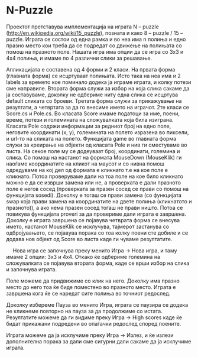 ﻿N-Puzzle
========
Проектот претставува имплементација на играта N – puzzle (http://en.wikipedia.org/wiki/15_puzzle), позната и како 8 – puzzle / 15 – puzzle. Играта се состои од една рамка и во неа има n полиња и едно празно место кои треба да се подредат со движење на полињата со помош на празното поле. Нашата игра има опции да се игра со 3x3 и 4x4 полиња, и имаме по 4 различни слики за решавање. 

Апликацијата е составена од 4 форми и 2 класи. На првата форма (главната форма) се исцртуваат полињата. Исто така на неа има и 2 labels за времето кое поминало додека ја играме играта, и колку потези сме направиле. Втората форма служи за избор на која слика сакаме да ја составуваме, доколку не одбериме ниту една слика се исцртува default сликата со броеви. Третата форма служи за прикажување на резултати, а четвртата за да го внесиме името на играчот.
2те класи се Score.cs и Pole.cs. Во класата Score имаме податоци за име, поени, време, потези и големината на сложувалката која била изиграна. Класата Pole содржи информации за редниот број на едно поле, неговите координати (x, y), големината на полето изразена во пиксели, и url-то на сликата на полето.
Функцијата game во главната форма служи за креирање на објекти од класата Pole и нив ги сместуваме во листа. На секое поле му се додеуваат број, координати, големина и слика. Со помош на настанот на формата MouseDown (MouseKlik) ги наоѓаме координатите на кликот на маусот и со нивна помош одредуваме на кој дел од формата е кликнато т.е на кое поле е кликнато. Потоа проверуваме дали на тоа поле на кое било кликнато можно е да се изврши замена или не, а проверката е дали празното поле е негов сосед (проверката за празен сосед се прави со помош на функцијата sosedi). Доколку е тогаш се прави замена (со функцијата swap која прави замена на координатите на двете полиња (кликнатото и празното)), а ако нема празен сосед тогаш не прави ништо. Потоа се повикува функцијата proveri за да провериме дали играта е завршена. Доколку е играта завршена се појавува четврата форма се внесува името, настанот MouseKlik се исклучува, тајмерот застанува со одбројувањето, се појавува порака со тоа колку поени сте добиле и се додава нов објект од Score во листа каде ги чуваме резултатите.


 
Нова игра се започнува преку менито Игра -> Нова игра, и таму имаме 2 опции: 3x3 и 4x4. Откако ќе одбериме големина на сложувалката се појавува втората форма, каде се врши избор на слика и започнува играта. 

Поле можеме да придвижиме со клик на него. Доколку има празно место до него тоа ќе биде поместено во празното место. Играта е завршена кога ќе се наредат сите полиња во точниот редослед. 

Доколку избереме Пауза во менито Игра, играта се паузира се додека не кликнеме повторно на пауза за да продолжиме со истата. Резултатите можеме да ги видиме преку Игра -> High scores каде ќе бидат прикажани подредени во опаѓачки редослед според поените. 

Играта можеме да ја исклучиме преку Игра -> Излез, и ќе излези дополнителна порака за дали сме сигурни дали сакаме да ја исклучиме играта.

